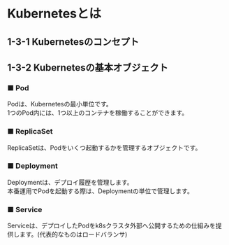 # Kubernetesとは
## 1-3-1 Kubernetesのコンセプト
## 1-3-2 Kubernetesの基本オブジェクト
### ■ Pod
Podは、Kubernetesの最小単位です。  
1つのPod内には、1つ以上のコンテナを稼働することができます。
### ■ ReplicaSet
ReplicaSetは、Podをいくつ起動するかを管理するオブジェクトです。
### ■ Deployment
Deploymentは、デプロイ履歴を管理します。  
本番運用でPodを起動する際は、Deploymentの単位で管理します。
### ■ Service
Serviceは、デプロイしたPodをk8sクラスタ外部へ公開するための仕組みを提供します。(代表的なものはロードバランサ)
